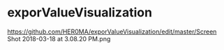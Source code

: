 # exporValueVisualization
https://github.com/HER0MA/exporValueVisualization/edit/master/Screen Shot 2018-03-18 at 3.08.20 PM.png
